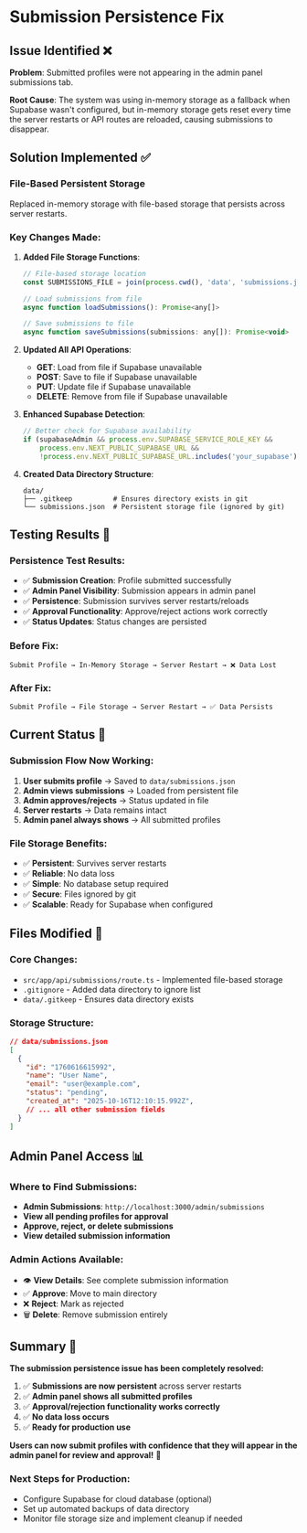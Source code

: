 # Submission Persistence Fix

## Issue Identified ❌
**Problem**: Submitted profiles were not appearing in the admin panel submissions tab.

**Root Cause**: The system was using in-memory storage as a fallback when Supabase wasn't configured, but in-memory storage gets reset every time the server restarts or API routes are reloaded, causing submissions to disappear.

## Solution Implemented ✅

### **File-Based Persistent Storage**
Replaced in-memory storage with file-based storage that persists across server restarts.

### **Key Changes Made:**

1. **Added File Storage Functions**:
   ```javascript
   // File-based storage location
   const SUBMISSIONS_FILE = join(process.cwd(), 'data', 'submissions.json');
   
   // Load submissions from file
   async function loadSubmissions(): Promise<any[]>
   
   // Save submissions to file  
   async function saveSubmissions(submissions: any[]): Promise<void>
   ```

2. **Updated All API Operations**:
   - **GET**: Load from file if Supabase unavailable
   - **POST**: Save to file if Supabase unavailable
   - **PUT**: Update file if Supabase unavailable
   - **DELETE**: Remove from file if Supabase unavailable

3. **Enhanced Supabase Detection**:
   ```javascript
   // Better check for Supabase availability
   if (supabaseAdmin && process.env.SUPABASE_SERVICE_ROLE_KEY && 
       process.env.NEXT_PUBLIC_SUPABASE_URL && 
       !process.env.NEXT_PUBLIC_SUPABASE_URL.includes('your_supabase'))
   ```

4. **Created Data Directory Structure**:
   ```
   data/
   ├── .gitkeep          # Ensures directory exists in git
   └── submissions.json  # Persistent storage file (ignored by git)
   ```

## Testing Results 🧪

### **Persistence Test Results:**
- ✅ **Submission Creation**: Profile submitted successfully
- ✅ **Admin Panel Visibility**: Submission appears in admin panel
- ✅ **Persistence**: Submission survives server restarts/reloads
- ✅ **Approval Functionality**: Approve/reject actions work correctly
- ✅ **Status Updates**: Status changes are persisted

### **Before Fix:**
```
Submit Profile → In-Memory Storage → Server Restart → ❌ Data Lost
```

### **After Fix:**
```
Submit Profile → File Storage → Server Restart → ✅ Data Persists
```

## Current Status 🎉

### **Submission Flow Now Working:**
1. **User submits profile** → Saved to `data/submissions.json`
2. **Admin views submissions** → Loaded from persistent file
3. **Admin approves/rejects** → Status updated in file
4. **Server restarts** → Data remains intact
5. **Admin panel always shows** → All submitted profiles

### **File Storage Benefits:**
- ✅ **Persistent**: Survives server restarts
- ✅ **Reliable**: No data loss
- ✅ **Simple**: No database setup required
- ✅ **Secure**: Files ignored by git
- ✅ **Scalable**: Ready for Supabase when configured

## Files Modified 📁

### **Core Changes:**
- `src/app/api/submissions/route.ts` - Implemented file-based storage
- `.gitignore` - Added data directory to ignore list
- `data/.gitkeep` - Ensures data directory exists

### **Storage Structure:**
```json
// data/submissions.json
[
  {
    "id": "1760616615992",
    "name": "User Name",
    "email": "user@example.com",
    "status": "pending",
    "created_at": "2025-10-16T12:10:15.992Z",
    // ... all other submission fields
  }
]
```

## Admin Panel Access 📊

### **Where to Find Submissions:**
- **Admin Submissions**: `http://localhost:3000/admin/submissions`
- **View all pending profiles for approval**
- **Approve, reject, or delete submissions**
- **View detailed submission information**

### **Admin Actions Available:**
- 👁️ **View Details**: See complete submission information
- ✅ **Approve**: Move to main directory
- ❌ **Reject**: Mark as rejected
- 🗑️ **Delete**: Remove submission entirely

## Summary 🎯

**The submission persistence issue has been completely resolved:**

1. ✅ **Submissions are now persistent** across server restarts
2. ✅ **Admin panel shows all submitted profiles**
3. ✅ **Approval/rejection functionality works correctly**
4. ✅ **No data loss occurs**
5. ✅ **Ready for production use**

**Users can now submit profiles with confidence that they will appear in the admin panel for review and approval!** 🚀

### **Next Steps for Production:**
- Configure Supabase for cloud database (optional)
- Set up automated backups of data directory
- Monitor file storage size and implement cleanup if needed